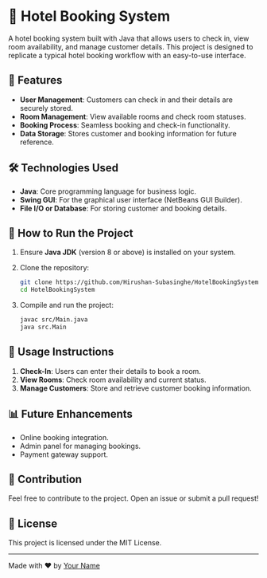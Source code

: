 # 🏨 Hotel Booking System

A hotel booking system built with Java that allows users to check in, view room availability, and manage customer details. This project is designed to replicate a typical hotel booking workflow with an easy-to-use interface.

## 📌 Features

- **User Management**: Customers can check in and their details are securely stored.
- **Room Management**: View available rooms and check room statuses.
- **Booking Process**: Seamless booking and check-in functionality.
- **Data Storage**: Stores customer and booking information for future reference.

## 🛠️ Technologies Used

- **Java**: Core programming language for business logic.
- **Swing GUI**: For the graphical user interface (NetBeans GUI Builder).
- **File I/O or Database**: For storing customer and booking details.


## 🚀 How to Run the Project

1. Ensure **Java JDK** (version 8 or above) is installed on your system.
2. Clone the repository:

    ```bash
    git clone https://github.com/Hirushan-Subasinghe/HotelBookingSystem.git
    cd HotelBookingSystem
    ```

3. Compile and run the project:

    ```bash
    javac src/Main.java
    java src.Main
    ```

## 📖 Usage Instructions

1. **Check-In**: Users can enter their details to book a room.
2. **View Rooms**: Check room availability and current status.
3. **Manage Customers**: Store and retrieve customer booking information.

## 📊 Future Enhancements

- Online booking integration.
- Admin panel for managing bookings.
- Payment gateway support.

## 🤝 Contribution

Feel free to contribute to the project. Open an issue or submit a pull request!

## 📜 License

This project is licensed under the MIT License.

---

Made with ❤️ by [Your Name](https://github.com/your-username)


